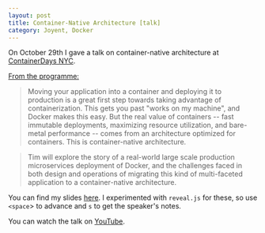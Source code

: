 ```yaml
---
layout: post
title: Container-Native Architecture [talk]
category: Joyent, Docker
---
```


On October 29th I gave a talk on container-native architecture at [ContainerDays NYC](http://dynamicinfradays.org/events/2015-nyc/).

[From the programme:](http://dynamicinfradays.org/events/2015-nyc/programme.html#architecture)

>Moving your application into a container and deploying it to production is a great first step towards taking advantage of containerization. This gets you past "works on my machine", and Docker makes this easy. But the real value of containers -- fast immutable deployments, maximizing resource utilization, and bare-metal performance -- comes from an architecture optimized for containers. This is container-native architecture.

> Tim will explore the story of a real-world large scale production microservices deployment of Docker, and the challenges faced in both design and operations of migrating this kind of multi-faceted application to a container-native architecture.


You can find my slides [here](http://0x74696d.com/talk-containerdays-nyc-2015/#/). I experimented with `reveal.js` for these, so use `<space`> to advance and `s` to get the speaker's notes.

You can watch the talk on [YouTube](https://www.youtube.com/watch?v=08BuE6xyRnc).
